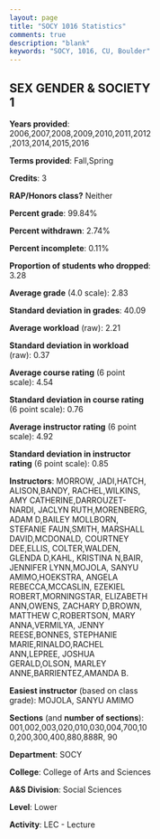 ```yaml
---
layout: page
title: "SOCY 1016 Statistics"
comments: true
description: "blank"
keywords: "SOCY, 1016, CU, Boulder"
--- 
```

<head>
<script src="https://ajax.googleapis.com/ajax/libs/jquery/2.1.3/jquery.min.js"></script>
<script src="https://dl.dropboxusercontent.com/s/pc42nxpaw1ea4o9/highcharts.js?dl=0"></script>
<!-- <script src="../assets/js/highcharts.js"></script> -->
<style type="text/css">@font-face {
	font-family: "Bebas Neue";
	src: url(https://www.filehosting.org/file/details/544349/BebasNeue%20Regular.otf) format("opentype");
	}
	h1.Bebas { 
		font-family: "Bebas Neue", Verdana, Tahoma;
	}
</style>
</head>
<body>
	<div id="container" style="float: right; width: 45%; height: 88%; margin-left: 2.5%; margin-right: 2.5%;"></div>
	<script language="JavaScript">
		$(document).ready(function() {
		var chart = {type: 'column'};
		var title = {text: 'Grade Distribution'};
		var xAxis = {categories: ['A','B','C','D','F'],crosshair: true};
		var yAxis = {min: 0,title: {text: 'Percentage'}};
		var tooltip = {headerFormat: '<center><b><span style="font-size:20px">{point.key}</span></b></center>',
		               pointFormat: '<td style="padding:0"><b>{point.y:.1f}%</b></td>',
		               footerFormat: '</table>',shared: true,useHTML: true};
		var plotOptions = {column: {pointPadding: 0.0,borderWidth: 0}};  
		var credits = {enabled: false};var series= [{name: 'Percent',data: [23.65,42.29,23.96,6.61,3.49,]}];
		var json = {};
		json.chart = chart;
		json.title = title;
		json.tooltip = tooltip;
		json.xAxis = xAxis;
		json.yAxis = yAxis;  
		json.series = series;
		json.plotOptions = plotOptions;  
		json.credits = credits;
		$('#container').highcharts(json);
	});
	</script>
</body>
			   
## SEX GENDER & SOCIETY 1

**Years provided**: 2006,2007,2008,2009,2010,2011,2012,2013,2014,2015,2016

**Terms provided**: Fall,Spring

**Credits**: 3

**RAP/Honors class?** Neither

**Percent grade**: 99.84%

**Percent withdrawn**: 2.74%

**Percent incomplete**: 0.11%

**Proportion of students who dropped**: 3.28

**Average grade** (4.0 scale): 2.83

**Standard deviation in grades**: 40.09

**Average workload** (raw): 2.21

**Standard deviation in workload** (raw): 0.37

**Average course rating** (6 point scale): 4.54

**Standard deviation in course rating** (6 point scale): 0.76

**Average instructor rating** (6 point scale): 4.92

**Standard deviation in instructor rating** (6 point scale): 0.85

**Instructors**: MORROW, JADI,HATCH, ALISON,BANDY, RACHEL,WILKINS, AMY CATHERINE,DARROUZET-NARDI, JACLYN RUTH,MORENBERG, ADAM D,BAILEY MOLLBORN, STEFANIE FAUN,SMITH, MARSHALL DAVID,MCDONALD, COURTNEY DEE,ELLIS, COLTER,WALDEN, GLENDA D,KAHL, KRISTINA N,BAIR, JENNIFER LYNN,MOJOLA, SANYU AMIMO,HOEKSTRA, ANGELA REBECCA,MCCASLIN, EZEKIEL ROBERT,MORNINGSTAR, ELIZABETH ANN,OWENS, ZACHARY D,BROWN, MATTHEW C,ROBERTSON, MARY ANNA,VERMILYA, JENNY REESE,BONNES, STEPHANIE MARIE,RINALDO,RACHEL ANN,LEPREE, JOSHUA GERALD,OLSON, MARLEY ANNE,BARRIENTEZ,AMANDA B.

**Easiest instructor** (based on class grade): MOJOLA, SANYU AMIMO

**Sections** (and **number of sections**): 001,002,003,020,010,030,004,700,100,200,300,400,880,888R, 90

**Department**: SOCY

**College**: College of Arts and Sciences

**A&S Division**: Social Sciences

**Level**: Lower

**Activity**: LEC - Lecture